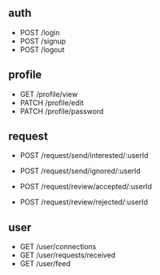 ## auth

- POST /login
- POST /signup
- POST /logout

## profile

- GET /profile/view
- PATCH /profile/edit
- PATCH /profile/password

## request

- POST /request/send/interested/:userId
- POST /request/send/ignored/:userId

- POST /request/review/accepted/:userId
- POST /request/review/rejected/:userId

## user

- GET /user/connections
- GET /user/requests/received
- GET /user/feed
